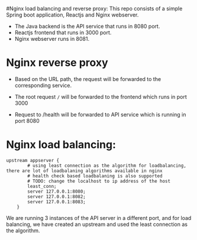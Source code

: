 #Nginx load balancing and reverse proxy:
  This repo consists of a simple Spring boot application, Reactjs and Nginx webserver.
  
 - The Java backend is the API service that runs in 8080 port.
 - Reactjs frontend that runs in 3000 port.
 - Nginx webserver runs in 8081.
 

# Nginx reverse proxy
 - Based on the URL path, the request will be forwarded to the corresponding service.
 
 - The root request `/` will be forwarded to the frontend which runs in port 3000 
 
 - Request to /health will be forwarded to API service which is running in port 8080


# Nginx load balancing:
  
    upstream appserver {
            # using least connection as the algorithm for loadbalancing, there are lot of loadbalaning algorithms available in nginx
            # health check based loadbalaning is also supported
            # TODO: change the localhost to ip address of the host
            least_conn;
            server 127.0.0.1:8080;
            server 127.0.0.1:8082;
            server 127.0.0.1:8083;
        }

  We are running 3 instances of the API server in a different port, and for load balancing, we have created an upstream and used the least connection as the algorithm.
